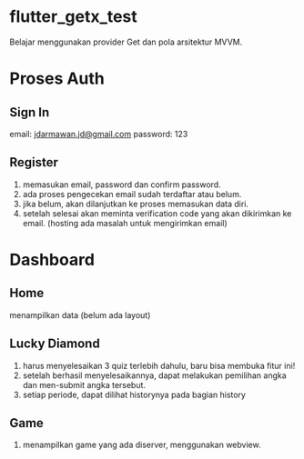 # flutter_getx_test

Belajar menggunakan provider Get dan pola arsitektur MVVM.

# Proses Auth

## Sign In

email: jdarmawan.jd@gmail.com
password: 123

## Register 
1. memasukan email, password dan confirm password.
2. ada proses pengecekan email sudah terdaftar atau belum.
3. jika belum, akan dilanjutkan ke proses memasukan data diri.
4. setelah selesai akan meminta verification code yang akan dikirimkan ke email. (hosting ada masalah untuk mengirimkan email)

# Dashboard

## Home

menampilkan data (belum ada layout)

## Lucky Diamond

1. harus menyelesaikan 3 quiz terlebih dahulu, baru bisa membuka fitur ini!
2. setelah berhasil menyelesaikannya, dapat melakukan pemilihan angka dan men-submit angka tersebut.
3. setiap periode, dapat dilihat historynya pada bagian history

## Game

1. menampilkan game yang ada diserver, menggunakan webview.



